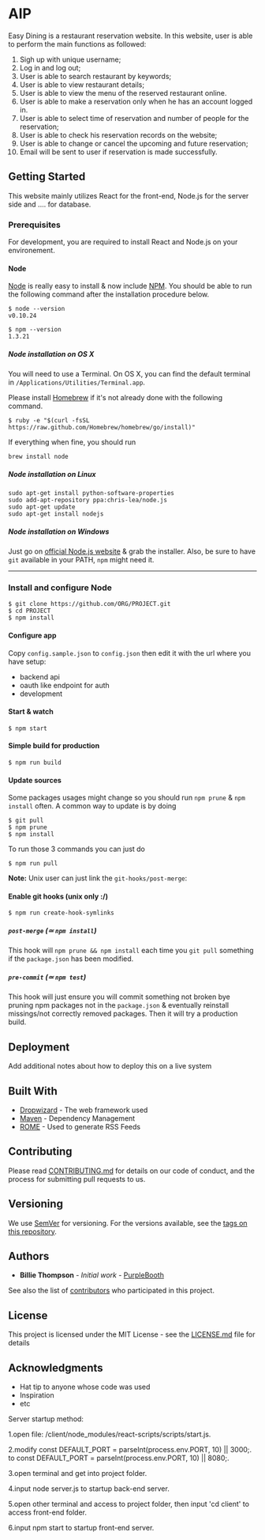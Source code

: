 # AIP

Easy Dining is a restaurant reservation website. In this website, user is able to perform the main functions as followed:
1. Sigh up with unique username;
2. Log in and log out; 
3. User is able to search restaurant by keywords;
4. User is able to view restaurant details;
5. User is able to view the menu of the reserved restaurant online.
6. User is able to make a reservation only when he has an account logged in. 
7. User is able to select time of reservation and number of people for the reservation; 
8. User is able to check his reservation records on the website;
9. User is able to change or cancel the upcoming and future reservation; 
10. Email will be sent to user if reservation is made successfully. 



## Getting Started

This website mainly utilizes React for the front-end, Node.js for the server side and .... for database. 

### Prerequisites

For development, you are required to install React and Node.js on your environement.


#### Node

[Node](http://nodejs.org/) is really easy to install & now include [NPM](https://npmjs.org/).
You should be able to run the following command after the installation procedure
below.

    $ node --version
    v0.10.24

    $ npm --version
    1.3.21

##### Node installation on OS X

You will need to use a Terminal. On OS X, you can find the default terminal in
`/Applications/Utilities/Terminal.app`.

Please install [Homebrew](http://brew.sh/) if it's not already done with the following command.

    $ ruby -e "$(curl -fsSL https://raw.github.com/Homebrew/homebrew/go/install)"

If everything when fine, you should run

    brew install node

##### Node installation on Linux

    sudo apt-get install python-software-properties
    sudo add-apt-repository ppa:chris-lea/node.js
    sudo apt-get update
    sudo apt-get install nodejs

##### Node installation on Windows

Just go on [official Node.js website](http://nodejs.org/) & grab the installer.
Also, be sure to have `git` available in your PATH, `npm` might need it.

---

### Install and configure Node

    $ git clone https://github.com/ORG/PROJECT.git
    $ cd PROJECT
    $ npm install

#### Configure app

Copy `config.sample.json` to `config.json` then edit it with the url where you have setup:

- backend api
- oauth like endpoint for auth
- development

#### Start & watch

    $ npm start

#### Simple build for production

    $ npm run build

#### Update sources

Some packages usages might change so you should run `npm prune` & `npm install` often.
A common way to update is by doing

    $ git pull
    $ npm prune
    $ npm install

To run those 3 commands you can just do

    $ npm run pull

**Note:** Unix user can just link the `git-hooks/post-merge`:

#### Enable git hooks (unix only :/)

    $ npm run create-hook-symlinks

##### `post-merge` (≃ `npm install`)

This hook will `npm prune && npm install` each time you `git pull` something if the `package.json` has been modified.

##### `pre-commit` (≃ `npm test`)

This hook will just ensure you will commit something not broken bye pruning npm packages not in the `package.json` & eventually reinstall missings/not correctly removed packages.
Then it will try a production build.



## Deployment

Add additional notes about how to deploy this on a live system

## Built With

* [Dropwizard](http://www.dropwizard.io/1.0.2/docs/) - The web framework used
* [Maven](https://maven.apache.org/) - Dependency Management
* [ROME](https://rometools.github.io/rome/) - Used to generate RSS Feeds

## Contributing

Please read [CONTRIBUTING.md](https://gist.github.com/PurpleBooth/b24679402957c63ec426) for details on our code of conduct, and the process for submitting pull requests to us.

## Versioning

We use [SemVer](http://semver.org/) for versioning. For the versions available, see the [tags on this repository](https://github.com/your/project/tags). 

## Authors

* **Billie Thompson** - *Initial work* - [PurpleBooth](https://github.com/PurpleBooth)

See also the list of [contributors](https://github.com/your/project/contributors) who participated in this project.

## License

This project is licensed under the MIT License - see the [LICENSE.md](LICENSE.md) file for details

## Acknowledgments

* Hat tip to anyone whose code was used
* Inspiration
* etc






Server startup method: 

1.open file: /client/node_modules/react-scripts/scripts/start.js. 

2.modify const DEFAULT_PORT = parseInt(process.env.PORT, 10) || 3000;. 
  to const DEFAULT_PORT = parseInt(process.env.PORT, 10) || 8080;. 
  
3.open terminal and get into project folder. 

4.input node server.js to startup back-end server. 

5.open other terminal and access to project folder, then input 'cd client' to access front-end folder. 

6.input npm start to startup front-end server. 
